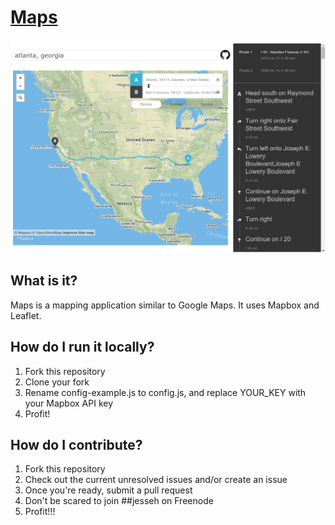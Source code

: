 [Maps](http://maps.breh.xyz)
============================

![Map Screenshot](/screenshot.png)

What is it?
-----------
Maps is a mapping application similar to Google Maps. It uses Mapbox and Leaflet.

How do I run it locally?
------------------------
1. Fork this repository
2. Clone your fork
3. Rename config-example.js to config.js, and replace YOUR_KEY with your Mapbox API key
4. Profit!

How do I contribute?
--------------------
1. Fork this repository
2. Check out the current unresolved issues and/or create an issue
3. Once you're ready, submit a pull request
4. Don't be scared to join ##jesseh on Freenode
5. Profit!!!
